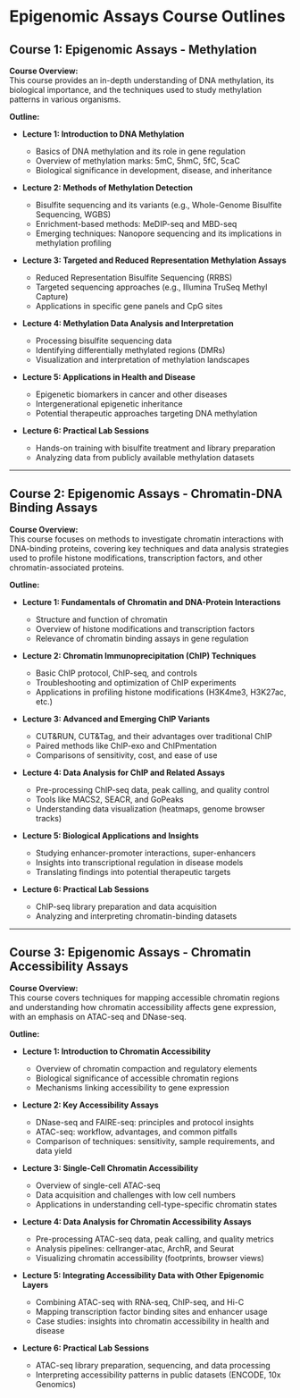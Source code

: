 # Epigenomic Assays Course Outlines

## Course 1: Epigenomic Assays - Methylation

**Course Overview:**  
This course provides an in-depth understanding of DNA methylation, its biological importance, and the techniques used to study methylation patterns in various organisms.

**Outline:**

- **Lecture 1: Introduction to DNA Methylation**
  - Basics of DNA methylation and its role in gene regulation
  - Overview of methylation marks: 5mC, 5hmC, 5fC, 5caC
  - Biological significance in development, disease, and inheritance

- **Lecture 2: Methods of Methylation Detection**
  - Bisulfite sequencing and its variants (e.g., Whole-Genome Bisulfite Sequencing, WGBS)
  - Enrichment-based methods: MeDIP-seq and MBD-seq
  - Emerging techniques: Nanopore sequencing and its implications in methylation profiling

- **Lecture 3: Targeted and Reduced Representation Methylation Assays**
  - Reduced Representation Bisulfite Sequencing (RRBS)
  - Targeted sequencing approaches (e.g., Illumina TruSeq Methyl Capture)
  - Applications in specific gene panels and CpG sites

- **Lecture 4: Methylation Data Analysis and Interpretation**
  - Processing bisulfite sequencing data
  - Identifying differentially methylated regions (DMRs)
  - Visualization and interpretation of methylation landscapes

- **Lecture 5: Applications in Health and Disease**
  - Epigenetic biomarkers in cancer and other diseases
  - Intergenerational epigenetic inheritance
  - Potential therapeutic approaches targeting DNA methylation

- **Lecture 6: Practical Lab Sessions**
  - Hands-on training with bisulfite treatment and library preparation
  - Analyzing data from publicly available methylation datasets

---

## Course 2: Epigenomic Assays - Chromatin-DNA Binding Assays

**Course Overview:**  
This course focuses on methods to investigate chromatin interactions with DNA-binding proteins, covering key techniques and data analysis strategies used to profile histone modifications, transcription factors, and other chromatin-associated proteins.

**Outline:**

- **Lecture 1: Fundamentals of Chromatin and DNA-Protein Interactions**
  - Structure and function of chromatin
  - Overview of histone modifications and transcription factors
  - Relevance of chromatin binding assays in gene regulation

- **Lecture 2: Chromatin Immunoprecipitation (ChIP) Techniques**
  - Basic ChIP protocol, ChIP-seq, and controls
  - Troubleshooting and optimization of ChIP experiments
  - Applications in profiling histone modifications (H3K4me3, H3K27ac, etc.)

- **Lecture 3: Advanced and Emerging ChIP Variants**
  - CUT&RUN, CUT&Tag, and their advantages over traditional ChIP
  - Paired methods like ChIP-exo and ChIPmentation
  - Comparisons of sensitivity, cost, and ease of use

- **Lecture 4: Data Analysis for ChIP and Related Assays**
  - Pre-processing ChIP-seq data, peak calling, and quality control
  - Tools like MACS2, SEACR, and GoPeaks
  - Understanding data visualization (heatmaps, genome browser tracks)

- **Lecture 5: Biological Applications and Insights**
  - Studying enhancer-promoter interactions, super-enhancers
  - Insights into transcriptional regulation in disease models
  - Translating findings into potential therapeutic targets

- **Lecture 6: Practical Lab Sessions**
  - ChIP-seq library preparation and data acquisition
  - Analyzing and interpreting chromatin-binding datasets

---

## Course 3: Epigenomic Assays - Chromatin Accessibility Assays

**Course Overview:**  
This course covers techniques for mapping accessible chromatin regions and understanding how chromatin accessibility affects gene expression, with an emphasis on ATAC-seq and DNase-seq.

**Outline:**

- **Lecture 1: Introduction to Chromatin Accessibility**
  - Overview of chromatin compaction and regulatory elements
  - Biological significance of accessible chromatin regions
  - Mechanisms linking accessibility to gene expression

- **Lecture 2: Key Accessibility Assays**
  - DNase-seq and FAIRE-seq: principles and protocol insights
  - ATAC-seq: workflow, advantages, and common pitfalls
  - Comparison of techniques: sensitivity, sample requirements, and data yield

- **Lecture 3: Single-Cell Chromatin Accessibility**
  - Overview of single-cell ATAC-seq
  - Data acquisition and challenges with low cell numbers
  - Applications in understanding cell-type-specific chromatin states

- **Lecture 4: Data Analysis for Chromatin Accessibility Assays**
  - Pre-processing ATAC-seq data, peak calling, and quality metrics
  - Analysis pipelines: cellranger-atac, ArchR, and Seurat
  - Visualizing chromatin accessibility (footprints, browser views)

- **Lecture 5: Integrating Accessibility Data with Other Epigenomic Layers**
  - Combining ATAC-seq with RNA-seq, ChIP-seq, and Hi-C
  - Mapping transcription factor binding sites and enhancer usage
  - Case studies: insights into chromatin accessibility in health and disease

- **Lecture 6: Practical Lab Sessions**
  - ATAC-seq library preparation, sequencing, and data processing
  - Interpreting accessibility patterns in public datasets (ENCODE, 10x Genomics)
